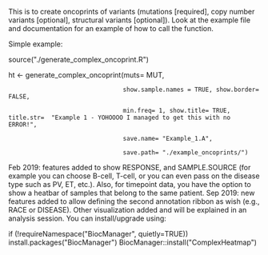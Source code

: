 This is to create oncoprints of variants (mutations [required], copy number variants [optional], structural variants [optional]).
Look at the example file and documentation for an example of how to call the function. 

Simple example: 

  source("./generate_complex_oncoprint.R")
  
  ht <-  generate_complex_oncoprint(muts= MUT, 

                                    show.sample.names = TRUE, show.border= FALSE,

                                    min.freq= 1, show.title= TRUE, title.str=  "Example 1 - YOHOOOO I managed to get this with no ERROR!", 

                                    save.name= "Example_1.A",

                                    save.path= "./example_oncoprints/") 
 

Feb 2019: features added to show RESPONSE, and SAMPLE.SOURCE (for example you can choose B-cell, T-cell, or you can even pass on the disease type such as PV, ET, etc.). Also, for timepoint data, you have the option to show a heatbar of samples that belong to the same patient. 
Sep 2019: new features added to allow defining the second annotation ribbon as wish (e.g., RACE or DISEASE). Other visualization added and will be explained in an analysis session.
You can install/upgrade using:

if (!requireNamespace("BiocManager", quietly=TRUE))
    install.packages("BiocManager")
BiocManager::install("ComplexHeatmap")
